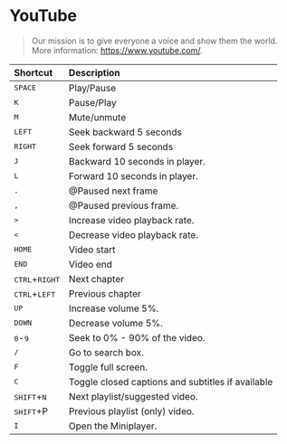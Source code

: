# YouTube
> Our mission is to give everyone a voice and show them the world.  
> More information: <https://www.youtube.com/>.

|Shortcut|Description|
|:--|:--|
|<kbd>SPACE</kbd>|Play/Pause|
|<kbd>K</kbd>|Pause/Play|
|<kbd>M</kbd>|Mute/unmute|
|<kbd>LEFT</kbd>|Seek backward 5 seconds|
|<kbd>RIGHT</kbd>|Seek forward 5 seconds|
|<kbd>J</kbd>|Backward 10 seconds in player.|
|<kbd>L</kbd>|Forward 10 seconds in player.|
|<kbd>.</kbd>|@Paused next frame|
|<kbd>,</kbd>|@Paused previous frame.|
|<kbd>></kbd>|Increase video playback rate.|
|<kbd><</kbd>|Decrease video playback rate.|
|<kbd>HOME</kbd>|Video start|
|<kbd>END</kbd>|Video end|
|<kbd>CTRL</kbd>+<kbd>RIGHT</kbd>|Next chapter|
|<kbd>CTRL</kbd>+<kbd>LEFT</kbd>|Previous chapter|
|<kbd>UP</kbd>|Increase volume 5%.|
|<kbd>DOWN</kbd>|Decrease volume 5%.|
|<kbd>0</kbd>-<kbd>9</kbd>|Seek to 0% - 90% of the video.|
|<kbd>/</kbd>|Go to search box.|
|<kbd>F</kbd>|Toggle full screen.|
|<kbd>C</kbd>|Toggle closed captions and subtitles if available|
|<kbd>SHIFT</kbd>+<kbd>N</kbd>|Next playlist/suggested video.|
|<kbd>SHIFT</kbd>+</kbd>P</kbd>|Previous playlist (only) video.|
|<kbd>I</kbd>|Open the Miniplayer.|
